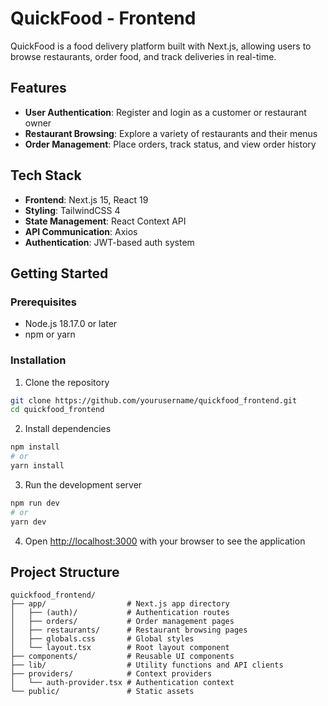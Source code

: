 # QuickFood - Frontend

QuickFood is a food delivery platform built with Next.js, allowing users to browse restaurants, order food, and track deliveries in real-time.

## Features

- **User Authentication**: Register and login as a customer or restaurant owner
- **Restaurant Browsing**: Explore a variety of restaurants and their menus
- **Order Management**: Place orders, track status, and view order history

## Tech Stack

- **Frontend**: Next.js 15, React 19
- **Styling**: TailwindCSS 4
- **State Management**: React Context API
- **API Communication**: Axios
- **Authentication**: JWT-based auth system

## Getting Started

### Prerequisites

- Node.js 18.17.0 or later
- npm or yarn

### Installation

1. Clone the repository
```bash
git clone https://github.com/yourusername/quickfood_frontend.git
cd quickfood_frontend
```

2. Install dependencies
```bash
npm install
# or
yarn install
```

3. Run the development server
```bash
npm run dev
# or
yarn dev
```

4. Open [http://localhost:3000](http://localhost:3000) with your browser to see the application

## Project Structure

```
quickfood_frontend/
├── app/                  # Next.js app directory
│   ├── (auth)/           # Authentication routes
│   ├── orders/           # Order management pages
│   ├── restaurants/      # Restaurant browsing pages
│   ├── globals.css       # Global styles
│   └── layout.tsx        # Root layout component
├── components/           # Reusable UI components
├── lib/                  # Utility functions and API clients
├── providers/            # Context providers
│   └── auth-provider.tsx # Authentication context
└── public/               # Static assets
```
